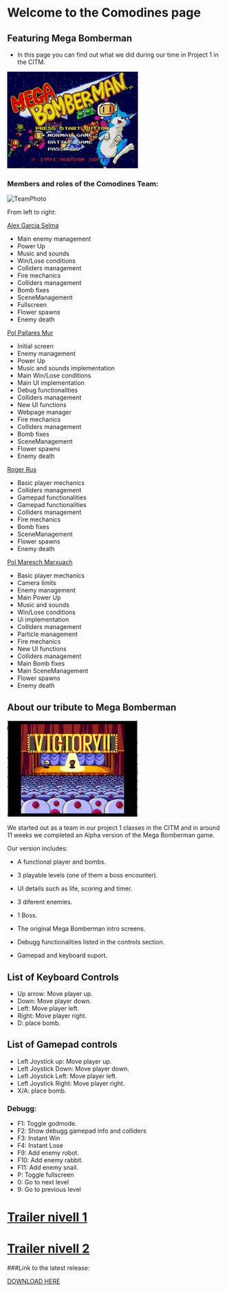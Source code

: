 # Welcome to the Comodines page

## Featuring Mega Bomberman

- In this page you can find out what we did during our time in Project 1 in the CITM.

![](wiki/Images%20Audio/Title%20Therme(2).png)

### Members and roles of the Comodines Team:


![TeamPhoto](wiki/Images/TeamPhoto/TeamPhoto.png)

From left to right:

[Alex Garcia Selma](https://github.com/MaralGS)

- Main enemy management
- Power Up
- Music and sounds
- Win/Lose conditions
- Colliders management
- Fire mechanics
- Colliders management
- Bomb fixes
- SceneManagement
- Fullscreen
- Flower spawns
- Enemy death



[Pol Pallares Mur](https://github.com/Zeta115)

- Initial screen
- Enemy management
- Power Up
- Music and sounds implementation
- Main Win/Lose conditions
- Main UI implementation
- Debug functionalities
- Colliders management
- New UI functions
- Webpage manager
- Fire mechanics
- Colliders management
- Bomb fixes
- SceneManagement
- Flower spawns
- Enemy death



[Roger Rus](https://github.com/rusroger)

- Basic player mechanics
- Colliders management
- Gamepad functionalities
- Gamepad functionalities
- Colliders management
- Fire mechanics
- Bomb fixes
- SceneManagement
- Flower spawns
- Enemy death



[Pol Maresch Marxuach](https://github.com/rayolop20)

- Basic player mechanics
- Camera limits
- Enemy management
- Main Power Up
- Music and sounds
- Win/Lose conditions
- Ui implementation
- Colliders management
- Particle management
- Fire mechanics
- New UI functions
- Colliders management
- Main Bomb fixes
- Main SceneManagement
- Flower spawns
- Enemy death



## About our tribute to Mega Bomberman

![](wiki/Images%20Audio/Battle-Victory(31).PNG)

We started out as a team in our project 1 classes in the CITM and in around 11 weeks we completed an Alpha version of the Mega Bomberman game.

Our version includes:

- A functional player and bombs.

- 3 playable levels (one of them a boss encounter).

- UI details such as life, scoring and timer.

- 3 diferent enemies.

- 1 Boss.

- The original Mega Bomberman intro screens.

- Debugg functionalities listed in the controls section.

- Gamepad and keyboard suport.


## List of Keyboard Controls

- Up arrow: Move player up.
- Down: Move player down.
- Left: Move player left.
- Right: Move player right.
- D: place bomb.

## List of Gamepad controls

- Left Joystick up: Move player up.
- Left Joystick Down: Move player down.
- Left Joystick Left: Move player left.
- Left Joystick Right: Move player right.
- X/A: place bomb.

### Debugg:

- F1: Toggle godmode.
- F2: Show debugg gamepad info and colliders
- F3: Instant Win
- F4: Instant Lose
- F9: Add enemy robot.
- F10: Add enemy rabbit.
- F11: Add enemy snail.
- P: Toggle fullscreen
- 0: Go to next level
- 9: Go to previous level

# [Trailer nivell 1](https://www.youtube.com/watch?v=dL3zSRbfRqc&ab_channel=RogerRusMoreno)

# [Trailer nivell 2](https://www.youtube.com/watch?v=7xleHIXrbeI&ab_channel=RogerRusMoreno)

###Link to the latest release:

[DOWNLOAD HERE](https://github.com/Zeta115/Comodines/releases/tag/1.1)
